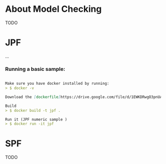 # About Model Checking

TODO




# JPF

...


### Running a basic sample:

```markdown

Make sure you have docker installed by running:
> $ docker -v

Download the [dockerfile]https://drive.google.com/file/d/1EWKDRwgO3pnUAdz3eXI-WUZ1hJsskQv7/view?usp=sharing 

Build 
> $ docker build -t jpf .

Run it (JPF numeric sample )
> $ docker run -it jpf
```

# SPF

TODO
